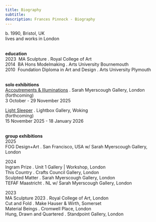 ```yaml
---
title: Biography
subtitle: 
description: Frances Pinnock - Biography
---  
```

b. 1990, Bristol, UK  
lives and works in London  
<br />  

**education**  
2023&nbsp;&nbsp;MA Sculpture . Royal College of Art  
2014&nbsp;&nbsp;BA Hons Modelmaking . Arts University Bournemouth  
2010&nbsp;&nbsp;Foundation Diploma in Art and Design . Arts University Plymouth  
<br />  

**solo exhibitions**  
[Accoutrements & Illuminations](https://www.sarahmyerscough.com/exhibitions/70-frances-pinnock-solo-show-gallery-solo-show-2025/) . Sarah Myerscough Gallery, London  
(forthcoming)  
3 October - 29 November 2025

[Light Sleeper](https://www.thelightbox.org.uk/whats-on/frances-pinnock-light-sleeper) . Lightbox Gallery, Woking  
(forthcoming)  
15 November 2025 - 18 January 2026  
<br /> 

**group exhibitions**  
2025  
FOG Design+Art . San Francisco, USA w/ Sarah Myerscough Gallery, London  

2024  
Ingram Prize . Unit 1 Gallery | Workshop, London  
This Country . Crafts Council Gallery, London  
Sculpted Matter . Sarah Myerscough Gallery, London  
TEFAF Maastricht . NL w/ Sarah Myerscough Gallery, London  

2023  
MA Sculpture 2023 . Royal College of Art, London  
Cut and Fold . Make Hauser & Wirth, Somerset  
Material Beings . Cromwell Place, London  
Hung, Drawn and Quartered . Standpoint Gallery, London    

2022    
Collect . Somerset House, London  w/ QEST  
FOG Design+Art . San Francisco, USA w/ Sarah Myerscough Gallery, London  

2021  
Future Heritage . Olympia, London  
Welding Cultures . SoShiro Gallery, London  
Artefact . Design Centre Chelsea Harbour, London  

2019  
Messums . London & Wiltshire  

2014  
BA Modelmaking Degree show . Arts University Bournemouth, London  

2013  
World of Wearable Art, Wellington  
<br />  

**awards & residencies**  
2024&nbsp;&nbsp;Ingram Prize  
2024&nbsp;&nbsp;Studio Bursary . Sarabande: The Lee Alexander McQueen Foundation  
2023&nbsp;&nbsp;Gilbert Bayes Scholarship . Royal College of Art    
2022&nbsp;&nbsp;Leverhulme Arts Scholarship . Royal College of Art      
2021&nbsp;&nbsp;Developing your Creative Practice . Arts Council England  
2019&nbsp;&nbsp;Leathersellers’ Award . Cockpit Arts  
2017&nbsp;&nbsp;Scholarship . QEST  
2017&nbsp;&nbsp;The Arts Society Scholarship . Heritage Craft Association  
<br />  

**public collections**  
Ingram Collection . Woking  
Museum of Leathercraft . Northampton  
<br />



 









  










 



  










 











